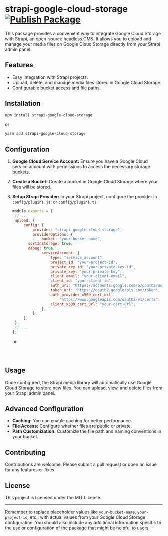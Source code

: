 # strapi-google-cloud-storage [![Publish Package](https://github.com/pattanunNP/strapi-google-cloud-storage/actions/workflows/npm-publish.yml/badge.svg)](https://github.com/pattanunNP/strapi-google-cloud-storage/actions/workflows/npm-publish.yml)

This package provides a convenient way to integrate Google Cloud Storage with Strapi, an open-source headless CMS. It allows you to upload and manage your media files on Google Cloud Storage directly from your Strapi admin panel.

## Features

- Easy integration with Strapi projects.
- Upload, delete, and manage media files stored in Google Cloud Storage.
- Configurable bucket access and file paths.

## Installation

```bash
npm install strapi-google-cloud-storage
```

or

```bash
yarn add strapi-google-cloud-storage
```

## Configuration

1. **Google Cloud Service Account:** Ensure you have a Google Cloud service account with permissions to access the necessary storage buckets.

2. **Create a Bucket:** Create a bucket in Google Cloud Storage where your files will be stored.

3. **Setup Strapi Provider:** In your Strapi project, configure the provider in `config/plugins.js`: or `config/plugins.ts` 

   ```javascript
   module.exports = {
   	// ...
   	upload: {
   		config: {
   			provider: "strapi-google-cloud-storage",
   			providerOptions: {
   				bucket: "your-bucket-name",
          sortInStorage: true,
          debug: true,
   				serviceAccount: {
   					type: "service_account",
   					project_id: "your-project-id",
   					private_key_id: "your-private-key-id",
   					private_key: "your-private-key",
   					client_email: "your-client-email",
   					client_id: "your-client-id",
   					auth_uri: "https://accounts.google.com/o/oauth2/auth",
   					token_uri: "https://oauth2.googleapis.com/token",
   					auth_provider_x509_cert_url:
   						"https://www.googleapis.com/oauth2/v1/certs",
   					client_x509_cert_url: "your-cert-url",
   				},
   			},
   		},
   	},
   	// ...
   };
   ```

    or
  
    ```typescript

   
    

    ```
## Usage

Once configured, the Strapi media library will automatically use Google Cloud Storage to store new files. You can upload, view, and delete files from your Strapi admin panel.

## Advanced Configuration

- **Caching:** You can enable caching for better performance.
- **File Access:** Configure whether files are public or private.
- **Path Customization:** Customize the file path and naming conventions in your bucket.

## Contributing

Contributions are welcome. Please submit a pull request or open an issue for any features or fixes.

## License

This project is licensed under the MIT License.

---

Remember to replace placeholder values like `your-bucket-name`, `your-project-id`, etc., with actual values from your Google Cloud Storage configuration. You should also include any additional information specific to the use or configuration of the package that might be helpful to users.
